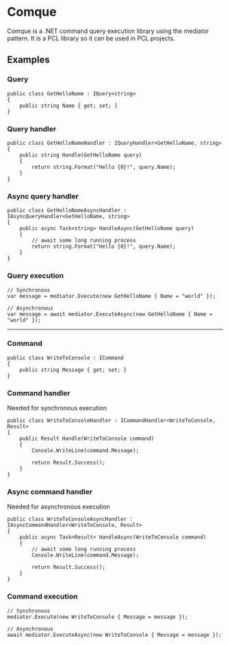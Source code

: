 # Comque
Comque is a .NET command query execution library using the mediator pattern.
It is a PCL library so it can be used in PCL projects.

## Examples
### Query

    public class GetHelloName : IQuery<string>
    {
        public string Name { get; set; }
    }
    
### Query handler

    public class GetHelloNameHandler : IQueryHandler<GetHelloName, string>
    {
        public string Handle(GetHelloName query)
        {
            return string.Format("Hello {0}!", query.Name);
        }
    }
    
### Async query handler

    public class GetHelloNameAsyncHandler : IAsyncQueryHandler<GetHelloName, string>
    {
        public async Task<string> HandleAsync(GetHelloName query)
        {
            // await some long running process
            return string.Format("Hello {0}!", query.Name);
        }
    }
    
### Query execution

    // Synchronous
    var message = mediator.Execute(new GetHelloName { Name = "world" });
    
    // Asynchronous
    var message = await mediator.ExecuteAsync(new GetHelloName { Name = "world" });
    
***

### Command

    public class WriteToConsole : ICommand
    {
        public string Message { get; set; }
    }

### Command handler
Needed for synchronous execution

    public class WriteToConsoleHandler : ICommandHandler<WriteToConsole, Result>
    {
        public Result Handle(WriteToConsole command)
        {
            Console.WriteLine(command.Message);
          
            return Result.Success();
        }
    }

### Async command handler
Needed for asynchronous execution

    public class WriteToConsoleAsyncHandler : IAsyncCommandHandler<WriteToConsole, Result>
    {
        public async Task<Result> HandleAsync(WriteToConsole command)
        {
            // await some long running process
            Console.WriteLine(command.Message);
            
            return Result.Success();
        }
    }

### Command execution

    // Synchronous
    mediator.Execute(new WriteToConsole { Message = message });
    
    // Asynchronous
    await mediator.ExecuteAsync(new WriteToConsole { Message = message });

